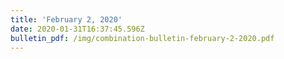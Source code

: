 ```yaml
---
title: 'February 2, 2020'
date: 2020-01-31T16:37:45.596Z
bulletin_pdf: /img/combination-bulletin-february-2-2020.pdf
---
```


